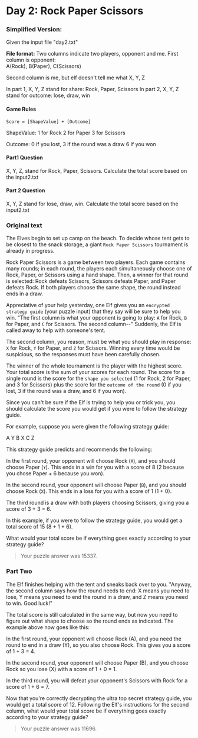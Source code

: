 # Day 2: Rock Paper Scissors

### Simplified Version: 
Given the input file "day2.txt"

__File format:__ 
Two columns indicate two players, opponent and me.
First column is opponent:  
A(Rock), B(Paper), C(Scissors)

Second column is me, but elf doesn't tell me what X, Y, Z

In part 1, X, Y, Z stand for share: Rock, Paper, Scissors
In part 2, X, Y, Z stand for outcome: lose, draw, win


#### Game Rules
`Score = [ShapeValue] + [Outcome]`

ShapeValue: 
1 for Rock
2 for Paper
3 for Scissors 

Outcome:
0 if you lost,
3 if the round was a draw
6 if you won

#### Part1 Question
X, Y, Z, stand for Rock, Paper, Scissors. Calculate the total score based on the input2.txt

#### Part 2 Question
X, Y, Z stand for lose, draw, win. Calculate the total score based on the input2.txt

### Original text
The Elves begin to set up camp on the beach. 
To decide whose tent gets to be closest to the snack storage, a giant `Rock Paper Scissors` 
tournament is already in progress.

Rock Paper Scissors is a game between two players. Each game contains many rounds; 
in each round, the players each simultaneously choose one of Rock, Paper, or Scissors using a hand shape.
Then, a winner for that round is selected: Rock defeats Scissors, Scissors defeats Paper, and Paper defeats Rock.
If both players choose the same shape, the round instead ends in a draw.

Appreciative of your help yesterday, one Elf gives you an `encrypted strategy guide` 
(your puzzle input) that they say will be sure to help you win. 
"The first column is what your opponent is going to play: 
`A` for Rock, `B` for Paper, and `C` for Scissors. 
The second column--" Suddenly, the Elf is called away to help with someone's tent.

The second column, you reason, must be what you should play in response: 
`X` for Rock, `Y` for Paper, and `Z` for Scissors.
Winning every time would be suspicious, so the responses must have been carefully chosen.

The winner of the whole tournament is the player with the highest score. 
Your total score is the sum of your scores for each round. 
The score for a single round is the score for the `shape you selected`
(1 for Rock, 2 for Paper, and 3 for Scissors) plus the score for the `outcome of the round`
(0 if you lost, 3 if the round was a draw, and 6 if you won).

Since you can't be sure if the Elf is trying to help you or trick you, 
you should calculate the score you would get if you were to follow the strategy guide.

For example, suppose you were given the following strategy guide:

A Y
B X
C Z

This strategy guide predicts and recommends the following:

In the first round, your opponent will choose Rock (`A`), and you should choose Paper (`Y`).
This ends in a win for you with a score of 8 (2 because you chose Paper + 6 because you won).

In the second round, your opponent will choose Paper (`B`), and you should choose Rock (`X`).
This ends in a loss for you with a score of 1 (1 + 0).

The third round is a draw with both players choosing Scissors, giving you a score of 3 + 3 = 6.

In this example, if you were to follow the strategy guide, you would get a total score of 15 (8 + 1 + 6).

What would your total score be if everything goes exactly according to your strategy guide?


>Your puzzle answer was 15337.

###  Part Two
The Elf finishes helping with the tent and sneaks back over to you.
"Anyway, the second column says how the round needs to end:
X means you need to lose, Y means you need to end the round in a draw, and Z means you need to win. Good luck!"

The total score is still calculated in the same way, 
but now you need to figure out what shape to choose so the round ends as indicated. 
The example above now goes like this:

In the first round, your opponent will choose Rock (A), 
and you need the round to end in a draw (Y), so you also choose Rock. 
This gives you a score of 1 + 3 = 4.

In the second round, your opponent will choose Paper (B), 
and you choose Rock so you lose (X) with a score of 1 + 0 = 1.

In the third round, you will defeat your opponent's Scissors with Rock for a score of 1 + 6 = 7.
 
Now that you're correctly decrypting the ultra top secret strategy guide, you would get a total score of 12.
Following the Elf's instructions for the second column, 
what would your total score be if everything goes exactly according to your strategy guide?

> Your puzzle answer was 11696.